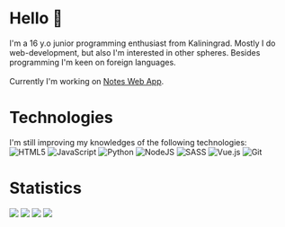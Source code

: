 # Hello 👋
I'm a 16 y.o junior programming enthusiast from Kaliningrad. Mostly I do web-development, but also I'm interested in other spheres. Besides programming I'm keen on foreign languages.
</br></br>
Currently I'm working on [Notes Web App](https://github.com/jezmunh/NotesApp-Web).
# Technologies
I'm still improving my knowledges of the following technologies: </br>
![HTML5](https://img.shields.io/badge/html5-%23E34F26.svg?style=for-the-badge&logo=html5&logoColor=white)
![JavaScript](https://img.shields.io/badge/javascript-%23323330.svg?style=for-the-badge&logo=javascript&logoColor=%23F7DF1E)
![Python](https://img.shields.io/badge/python-3670A0?style=for-the-badge&logo=python&logoColor=ffdd54)
![NodeJS](https://img.shields.io/badge/node.js-6DA55F?style=for-the-badge&logo=node.js&logoColor=white)
![SASS](https://img.shields.io/badge/SASS-hotpink.svg?style=for-the-badge&logo=SASS&logoColor=white)
![Vue.js](https://img.shields.io/badge/vuejs-%2335495e.svg?style=for-the-badge&logo=vuedotjs&logoColor=%234FC08D)
![Git](https://img.shields.io/badge/git-%23F05033.svg?style=for-the-badge&logo=git&logoColor=white)
# Statistics
![](https://github-profile-summary-cards.vercel.app/api/cards/repos-per-language?username=jezmunh&theme=solarized_dark)
![](https://github-profile-summary-cards.vercel.app/api/cards/stats?username=jezmunh&theme=solarized_dark)
![](https://github-profile-summary-cards.vercel.app/api/cards/most-commit-language?username=jezmunh&theme=solarized_dark)
![](https://github-profile-summary-cards.vercel.app/api/cards/productive-time?username=jezmunh&theme=solarized_dark)


